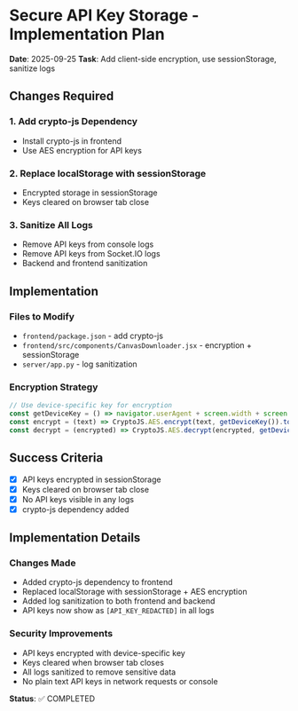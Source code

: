 # Secure API Key Storage - Implementation Plan

**Date**: 2025-09-25
**Task**: Add client-side encryption, use sessionStorage, sanitize logs

## Changes Required

### 1. Add crypto-js Dependency
- Install crypto-js in frontend
- Use AES encryption for API keys

### 2. Replace localStorage with sessionStorage
- Encrypted storage in sessionStorage
- Keys cleared on browser tab close

### 3. Sanitize All Logs
- Remove API keys from console logs
- Remove API keys from Socket.IO logs
- Backend and frontend sanitization

## Implementation

### Files to Modify
- `frontend/package.json` - add crypto-js
- `frontend/src/components/CanvasDownloader.jsx` - encryption + sessionStorage
- `server/app.py` - log sanitization

### Encryption Strategy
```javascript
// Use device-specific key for encryption
const getDeviceKey = () => navigator.userAgent + screen.width + screen.height;
const encrypt = (text) => CryptoJS.AES.encrypt(text, getDeviceKey()).toString();
const decrypt = (encrypted) => CryptoJS.AES.decrypt(encrypted, getDeviceKey()).toString(CryptoJS.enc.Utf8);
```

## Success Criteria
- [x] API keys encrypted in sessionStorage
- [x] Keys cleared on browser tab close
- [x] No API keys visible in any logs
- [x] crypto-js dependency added

## Implementation Details

### Changes Made
- Added crypto-js dependency to frontend
- Replaced localStorage with sessionStorage + AES encryption
- Added log sanitization to both frontend and backend
- API keys now show as `[API_KEY_REDACTED]` in all logs

### Security Improvements
- API keys encrypted with device-specific key
- Keys cleared when browser tab closes
- All logs sanitized to remove sensitive data
- No plain text API keys in network requests or console

**Status**: ✅ COMPLETED